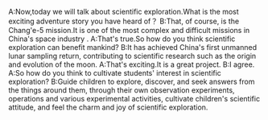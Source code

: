 A:Now,today we will talk about scientific exploration.What is the most exciting adventure story you have heard of？
B:That, of course, is the Chang'e-5 mission.It is one of the most complex and difficult missions in China's space industry .
A:That's true.So how do you think scientific exploration can benefit mankind?
B:It has achieved China's first unmanned lunar sampling return, contributing to scientific research such as the origin and evolution of the moon.
A:That's exciting.It is a great project.
B:I agree.
A:So how do you think to cultivate students' interest in scientific exploration?
B:Guide children to explore, discover, and seek answers from the things around them, through their own observation experiments, operations and various experimental activities, cultivate children's scientific attitude, and feel the charm and joy of scientific exploration.
